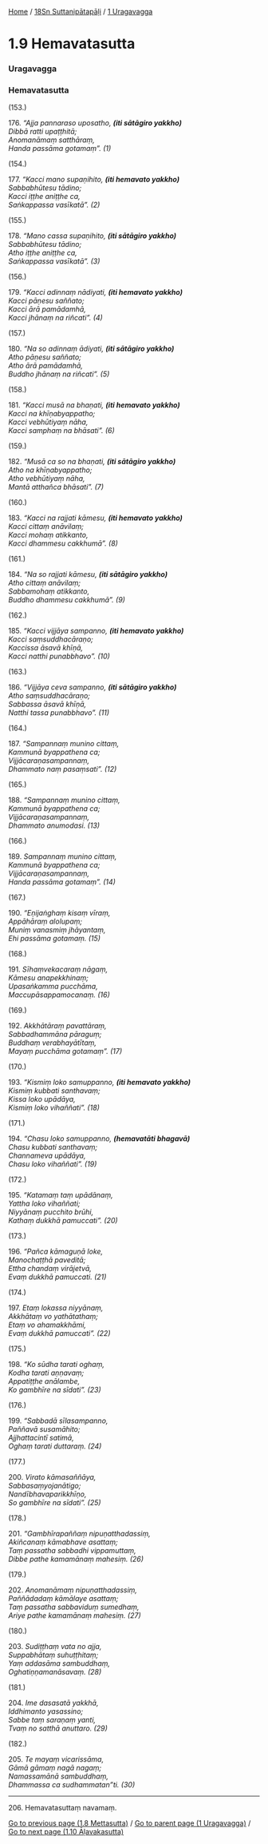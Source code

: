
[Home](/) / [18Sn Suttanipātapāḷi](../../18Sn.md) / [1 Uragavagga](../1.md)

# 1.9 Hemavatasutta

### Uragavagga

### Hemavatasutta

(153.)

176\. _“Ajja pannaraso uposatho, __(iti sātāgiro yakkho)___  
_Dibbā ratti upaṭṭhitā;_  
_Anomanāmaṃ satthāraṃ,_  
_Handa passāma gotamaṃ”. (1)_  


(154.)

177\. _“Kacci mano supaṇihito, __(iti hemavato yakkho)___  
_Sabbabhūtesu tādino;_  
_Kacci iṭṭhe aniṭṭhe ca,_  
_Saṅkappassa vasīkatā”. (2)_  


(155.)

178\. _“Mano cassa supaṇihito, __(iti sātāgiro yakkho)___  
_Sabbabhūtesu tādino;_  
_Atho iṭṭhe aniṭṭhe ca,_  
_Saṅkappassa vasīkatā”. (3)_  


(156.)

179\. _“Kacci adinnaṃ nādiyati, __(iti hemavato yakkho)___  
_Kacci pāṇesu saññato;_  
_Kacci ārā pamādamhā,_  
_Kacci jhānaṃ na riñcati”. (4)_  


(157.)

180\. _“Na so adinnaṃ ādiyati, __(iti sātāgiro yakkho)___  
_Atho pāṇesu saññato;_  
_Atho ārā pamādamhā,_  
_Buddho jhānaṃ na riñcati”. (5)_  


(158.)

181\. _“Kacci musā na bhaṇati, __(iti hemavato yakkho)___  
_Kacci na khīṇabyappatho;_  
_Kacci vebhūtiyaṃ nāha,_  
_Kacci samphaṃ na bhāsati”. (6)_  


(159.)

182\. _“Musā ca so na bhaṇati, __(iti sātāgiro yakkho)___  
_Atho na khīṇabyappatho;_  
_Atho vebhūtiyaṃ nāha,_  
_Mantā atthañca bhāsati”. (7)_  


(160.)

183\. _“Kacci na rajjati kāmesu, __(iti hemavato yakkho)___  
_Kacci cittaṃ anāvilaṃ;_  
_Kacci mohaṃ atikkanto,_  
_Kacci dhammesu cakkhumā”. (8)_  


(161.)

184\. _“Na so rajjati kāmesu, __(iti sātāgiro yakkho)___  
_Atho cittaṃ anāvilaṃ;_  
_Sabbamohaṃ atikkanto,_  
_Buddho dhammesu cakkhumā”. (9)_  


(162.)

185\. _“Kacci vijjāya sampanno, __(iti hemavato yakkho)___  
_Kacci saṃsuddhacāraṇo;_  
_Kaccissa āsavā khīṇā,_  
_Kacci natthi punabbhavo”. (10)_  


(163.)

186\. _“Vijjāya ceva sampanno, __(iti sātāgiro yakkho)___  
_Atho saṃsuddhacāraṇo;_  
_Sabbassa āsavā khīṇā,_  
_Natthi tassa punabbhavo”. (11)_  


(164.)

187\. _“Sampannaṃ munino cittaṃ,_  
_Kammunā byappathena ca;_  
_Vijjācaraṇasampannaṃ,_  
_Dhammato naṃ pasaṃsati”. (12)_  


(165.)

188\. _“Sampannaṃ munino cittaṃ,_  
_Kammunā byappathena ca;_  
_Vijjācaraṇasampannaṃ,_  
_Dhammato anumodasi. (13)_  


(166.)

189\. _Sampannaṃ munino cittaṃ,_  
_Kammunā byappathena ca;_  
_Vijjācaraṇasampannaṃ,_  
_Handa passāma gotamaṃ”. (14)_  


(167.)

190\. _“Eṇijaṅghaṃ kisaṃ vīraṃ,_  
_Appāhāraṃ alolupaṃ;_  
_Muniṃ vanasmiṃ jhāyantaṃ,_  
_Ehi passāma gotamaṃ. (15)_  


(168.)

191\. _Sīhaṃvekacaraṃ nāgaṃ,_  
_Kāmesu anapekkhinaṃ;_  
_Upasaṅkamma pucchāma,_  
_Maccupāsappamocanaṃ. (16)_  


(169.)

192\. _Akkhātāraṃ pavattāraṃ,_  
_Sabbadhammāna pāraguṃ;_  
_Buddhaṃ verabhayātītaṃ,_  
_Mayaṃ pucchāma gotamaṃ”. (17)_  


(170.)

193\. _“Kismiṃ loko samuppanno, __(iti hemavato yakkho)___  
_Kismiṃ kubbati santhavaṃ;_  
_Kissa loko upādāya,_  
_Kismiṃ loko vihaññati”. (18)_  


(171.)

194\. _“Chasu loko samuppanno, __(hemavatāti bhagavā)___  
_Chasu kubbati santhavaṃ;_  
_Channameva upādāya,_  
_Chasu loko vihaññati”. (19)_  


(172.)

195\. _“Katamaṃ taṃ upādānaṃ,_  
_Yattha loko vihaññati;_  
_Niyyānaṃ pucchito brūhi,_  
_Kathaṃ dukkhā pamuccati”. (20)_  


(173.)

196\. _“Pañca kāmaguṇā loke,_  
_Manochaṭṭhā paveditā;_  
_Ettha chandaṃ virājetvā,_  
_Evaṃ dukkhā pamuccati. (21)_  


(174.)

197\. _Etaṃ lokassa niyyānaṃ,_  
_Akkhātaṃ vo yathātathaṃ;_  
_Etaṃ vo ahamakkhāmi,_  
_Evaṃ dukkhā pamuccati”. (22)_  


(175.)

198\. _“Ko sūdha tarati oghaṃ,_  
_Kodha tarati aṇṇavaṃ;_  
_Appatiṭṭhe anālambe,_  
_Ko gambhīre na sīdati”. (23)_  


(176.)

199\. _“Sabbadā sīlasampanno,_  
_Paññavā susamāhito;_  
_Ajjhattacintī satimā,_  
_Oghaṃ tarati duttaraṃ. (24)_  


(177.)

200\. _Virato kāmasaññāya,_  
_Sabbasaṃyojanātigo;_  
_Nandībhavaparikkhīṇo,_  
_So gambhīre na sīdati”. (25)_  


(178.)

201\. _“Gambhīrapaññaṃ nipuṇatthadassiṃ,_  
_Akiñcanaṃ kāmabhave asattaṃ;_  
_Taṃ passatha sabbadhi vippamuttaṃ,_  
_Dibbe pathe kamamānaṃ mahesiṃ. (26)_  


(179.)

202\. _Anomanāmaṃ nipuṇatthadassiṃ,_  
_Paññādadaṃ kāmālaye asattaṃ;_  
_Taṃ passatha sabbaviduṃ sumedhaṃ,_  
_Ariye pathe kamamānaṃ mahesiṃ. (27)_  


(180.)

203\. _Sudiṭṭhaṃ vata no ajja,_  
_Suppabhātaṃ suhuṭṭhitaṃ;_  
_Yaṃ addasāma sambuddhaṃ,_  
_Oghatiṇṇamanāsavaṃ. (28)_  


(181.)

204\. _Ime dasasatā yakkhā,_  
_Iddhimanto yasassino;_  
_Sabbe taṃ saraṇaṃ yanti,_  
_Tvaṃ no satthā anuttaro. (29)_  


(182.)

205\. _Te mayaṃ vicarissāma,_  
_Gāmā gāmaṃ nagā nagaṃ;_  
_Namassamānā sambuddhaṃ,_  
_Dhammassa ca sudhammatan”ti. (30)_  


---

206\. Hemavatasuttaṃ navamaṃ.



[Go to previous page (1.8 Mettasutta)](1.8.md) / [Go to parent page (1 Uragavagga)](../1.md) / [Go to next page (1.10 Āḷavakasutta)](1.10.md)


